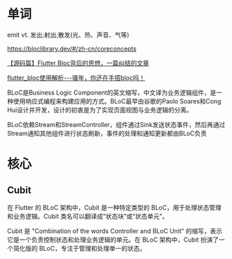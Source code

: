 # 单词

emit
vt.
发出;射出;散发(光、热、声音、气等)





https://bloclibrary.dev/#/zh-cn/coreconcepts

[【源码篇】Flutter Bloc背后的思想，一篇纠结的文章](https://juejin.cn/post/6973900070358319135#heading-7)

[flutter_bloc使用解析---骚年，你还在手搭bloc吗！](https://juejin.cn/post/6856268776510504968#heading-12)







BLoC是Business Logic Component的英文缩写，中文译为业务逻辑组件，是一种使用响应式编程来构建应用的方式。BLoC最早由谷歌的Paolo Soares和Cong Hui设计并开发，设计的初衷是为了实现页面视图与业务逻辑的分离。

BLoC依赖Stream和StreamController，组件通过Sink发送状态事件，然后再通过Stream通知其他组件进行状态刷新，事件的处理和通知更新都由BLoC负责





# 核心

## Cubit

在 Flutter 的 BLoC 架构中，Cubit 是一种特定类型的 BLoC，用于处理状态管理和业务逻辑。Cubit 类名可以翻译成“状态块”或“状态单元”。

Cubit 是 "Combination of the words Controller and BLoC Unit" 的缩写，表示它是一个负责控制状态和处理业务逻辑的单元。在 BLoC 架构中，Cubit 扮演了一个简化版的 BLoC，专注于管理和处理单一的状态。

